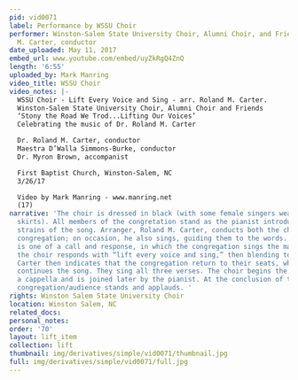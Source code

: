 ```yaml
---
pid: vid0071
label: Performance by WSSU Choir
performer: Winston-Salem State University Choir, Alumni Choir, and Friends; Dr. Roland
  M. Carter, conductor
date_uploaded: May 11, 2017
embed_url: www.youtube.com/embed/uyZkRgQ4ZnQ
length: '6:55'
uploaded_by: Mark Manring
video_title: WSSU Choir
video_notes: |-
  WSSU Choir - Lift Every Voice and Sing - arr. Roland M. Carter.
  Winston-Salem State University Choir, Alumni Choir and Friends
  ‘Stony the Road We Trod...Lifting Our Voices’
  Celebrating the music of Dr. Roland M. Carter

  Dr. Roland M. Carter, conductor
  Maestra D’Walla Simmons-Burke, conductor
  Dr. Myron Brown, accompanist

  First Baptist Church, Winston-Salem, NC
  3/26/17

  Video by Mark Manring - www.manring.net
  (17)
narrative: 'The choir is dressed in black (with some female singers wearing burgundy-colored
  skirts). All members of the congretation stand as the pianist introduces the first
  strains of the song. Arranger, Roland M. Carter, conducts both the choir and the
  congregation; on occasion, he also sings, guiding them to the words. The arrangement
  is one of a call and response, in which the congregation sings the main text and
  the choir responds with “lift every voice and sing,” then blending to sing together.
  Carter then indicates that the congregation return to their seats, while the choir
  continues the song. They sing all three verses. The choir begins the third verse
  a cappella and is joined later by the pianist. At the conclusion of the song, the
  congregation/audience stands and applauds. '
rights: Winston Salem State University Choir
location: Winston Salem, NC
related_docs: 
personal_notes: 
order: '70'
layout: lift_item
collection: lift
thumbnail: img/derivatives/simple/vid0071/thumbnail.jpg
full: img/derivatives/simple/vid0071/full.jpg
---
```

